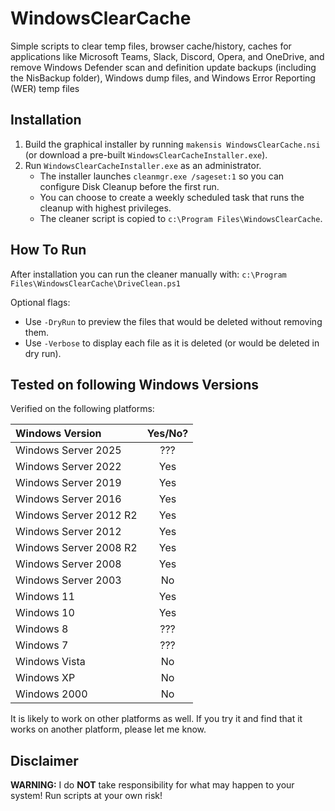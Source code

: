 # WindowsClearCache

Simple scripts to clear temp files, browser cache/history, caches for applications like Microsoft Teams, Slack, Discord, Opera,
and OneDrive, and remove Windows Defender scan and definition update backups (including the NisBackup folder), Windows dump files, and Windows Error Reporting (WER) temp files

## Installation

1) Build the graphical installer by running `makensis WindowsClearCache.nsi` (or download a pre-built `WindowsClearCacheInstaller.exe`).
2) Run `WindowsClearCacheInstaller.exe` as an administrator.
   - The installer launches `cleanmgr.exe /sageset:1` so you can configure Disk Cleanup before the first run.
   - You can choose to create a weekly scheduled task that runs the cleanup with highest privileges.
   - The cleaner script is copied to `c:\Program Files\WindowsClearCache`.

## How To Run

After installation you can run the cleaner manually with:
`c:\Program Files\WindowsClearCache\DriveClean.ps1`

Optional flags:

- Use `-DryRun` to preview the files that would be deleted without removing them.
- Use `-Verbose` to display each file as it is deleted (or would be deleted in dry run).

## Tested on following Windows Versions

Verified on the following platforms:

|Windows Version         |Yes/No?|
|:-----------------------|:-----:|
| Windows Server 2025    | ???   |
| Windows Server 2022    | Yes   |
| Windows Server 2019    | Yes   |
| Windows Server 2016    | Yes   |
| Windows Server 2012 R2 | Yes   |
| Windows Server 2012    | Yes   |
| Windows Server 2008 R2 | Yes   |
| Windows Server 2008    | Yes   |
| Windows Server 2003    | No    |
| Windows 11             | Yes   |
| Windows 10             | Yes   |
| Windows 8              | ???   |
| Windows 7              | ???   |
| Windows Vista          | No    |
| Windows XP             | No    |
| Windows 2000           | No    |

It is likely to work on other platforms as well. If you try it and find that it works on another platform, please let me know.

## Disclaimer

**WARNING:** I do **NOT** take responsibility for what may happen to your system! Run scripts at your own risk!
